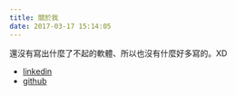 ```yaml
---
title: 關於我
date: 2017-03-17 15:14:05
---
```

還沒有寫出什麼了不起的軟體、所以也沒有什麼好多寫的。XD
* [linkedin](https://www.linkedin.com/in/humorless/)  
* [github](https://github.com/humorless/)

